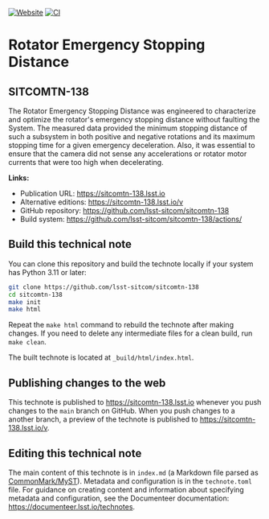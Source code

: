 [![Website](https://img.shields.io/badge/sitcomtn--138-lsst.io-brightgreen.svg)](https://sitcomtn-138.lsst.io)
[![CI](https://github.com/lsst-sitcom/sitcomtn-138/actions/workflows/ci.yaml/badge.svg)](https://github.com/lsst-sitcom/sitcomtn-138/actions/workflows/ci.yaml)

# Rotator Emergency Stopping Distance

## SITCOMTN-138

The Rotator Emergency Stopping Distance was engineered to characterize and optimize the rotator's emergency stopping distance without faulting the System. The measured data provided the minimum stopping distance of such a subsystem in both positive and negative rotations and its maximum stopping time for a given emergency deceleration. Also, it was essential to ensure that the camera did not sense any accelerations or rotator motor currents that were too high when decelerating.
	


**Links:**

- Publication URL: https://sitcomtn-138.lsst.io
- Alternative editions: https://sitcomtn-138.lsst.io/v
- GitHub repository: https://github.com/lsst-sitcom/sitcomtn-138
- Build system: https://github.com/lsst-sitcom/sitcomtn-138/actions/


## Build this technical note

You can clone this repository and build the technote locally if your system has Python 3.11 or later:

```sh
git clone https://github.com/lsst-sitcom/sitcomtn-138
cd sitcomtn-138
make init
make html
```

Repeat the `make html` command to rebuild the technote after making changes.
If you need to delete any intermediate files for a clean build, run `make clean`.

The built technote is located at `_build/html/index.html`.

## Publishing changes to the web

This technote is published to https://sitcomtn-138.lsst.io whenever you push changes to the `main` branch on GitHub.
When you push changes to a another branch, a preview of the technote is published to https://sitcomtn-138.lsst.io/v.

## Editing this technical note

The main content of this technote is in `index.md` (a Markdown file parsed as [CommonMark/MyST](https://myst-parser.readthedocs.io/en/latest/index.html)).
Metadata and configuration is in the `technote.toml` file.
For guidance on creating content and information about specifying metadata and configuration, see the Documenteer documentation: https://documenteer.lsst.io/technotes.

